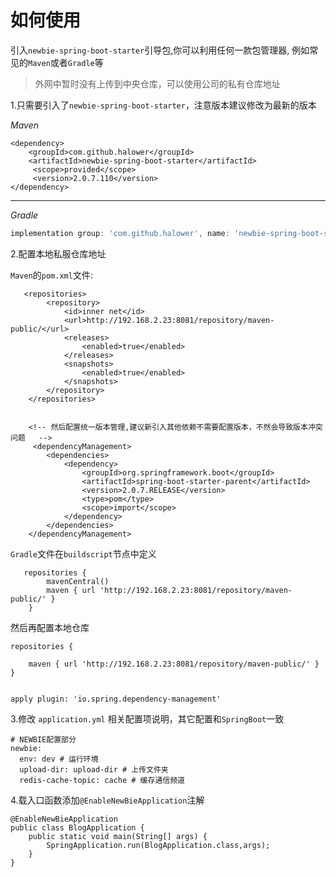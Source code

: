 # 如何使用

引入`newbie-spring-boot-starter`引导包,你可以利用任何一款包管理器, 例如常见的`Maven`或者`Gradle`等 
> 外网中暂时没有上传到中央仓库，可以使用公司的私有仓库地址    

1.只需要引入了`newbie-spring-boot-starter`，注意版本建议修改为最新的版本  
   
*Maven*
``` maven
<dependency>
    <groupId>com.github.halower</groupId>
    <artifactId>newbie-spring-boot-starter</artifactId>
     <scope>provided</scope>
     <version>2.0.7.110</version>
</dependency>
```
--- 

*Gradle*

``` gradle
implementation group: 'com.github.halower', name: 'newbie-spring-boot-starter', version: '2.0.7.110'
```

2.配置本地私服仓库地址

`Maven`的`pom.xml`文件:
```
   <repositories>
        <repository>
            <id>inner net</id>
            <url>http://192.168.2.23:8081/repository/maven-public/</url>
            <releases>
                <enabled>true</enabled>
            </releases>
            <snapshots>
                <enabled>true</enabled>
            </snapshots>
        </repository>
    </repositories>


    <!-- 然后配置统一版本管理,建议新引入其他依赖不需要配置版本，不然会导致版本冲突问题   -->
     <dependencyManagement>
        <dependencies>
            <dependency>
                <groupId>org.springframework.boot</groupId>
                <artifactId>spring-boot-starter-parent</artifactId>
                <version>2.0.7.RELEASE</version>
                <type>pom</type>
                <scope>import</scope>
            </dependency>
        </dependencies>
    </dependencyManagement>
```

`Gradle`文件在`buildscript`节点中定义
```
   repositories {
        mavenCentral()
        maven { url 'http://192.168.2.23:8081/repository/maven-public/' }
    }
```
然后再配置本地仓库
```
repositories {
   
    maven { url 'http://192.168.2.23:8081/repository/maven-public/' }
}


apply plugin: 'io.spring.dependency-management'
```

3.修改 `application.yml` 相关配置项说明，其它配置和`SpringBoot`一致

```
# NEWBIE配置部分
newbie:
  env: dev # 运行环境
  upload-dir: upload-dir # 上传文件夹
  redis-cache-topic: cache # 缓存通信频道
```
4.载入口函数添加`@EnableNewBieApplication`注解
```
@EnableNewBieApplication
public class BlogApplication {
    public static void main(String[] args) {
        SpringApplication.run(BlogApplication.class,args);
    }
}
```
